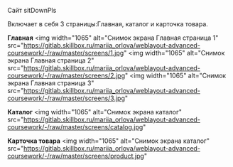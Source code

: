 Сайт sitDownPls 

Включает в себя 3 страницы:Главная, каталог и карточка товара.

<b>Главная</b>
<img width="1065" alt="Снимок экрана Главная страница 1" src="https://gitlab.skillbox.ru/mariia_orlova/weblayout-advanced-coursework/-/raw/master/screens/1.jpg"
<img width="1065" alt="Снимок экрана Главная страница 2" src="https://gitlab.skillbox.ru/mariia_orlova/weblayout-advanced-coursework/-/raw/master/screens/2.jpg"
<img width="1065" alt="Снимок экрана Главная страница 3" src="https://gitlab.skillbox.ru/mariia_orlova/weblayout-advanced-coursework/-/raw/master/screens/3.jpg"

<b>Каталог</b>
<img width="1065" alt="Снимок экрана каталог" src="https://gitlab.skillbox.ru/mariia_orlova/weblayout-advanced-coursework/-/raw/master/screens/catalog.jpg"

<b>Карточка товара</b>
<img width="1065" alt="Снимок экрана каталог" src="https://gitlab.skillbox.ru/mariia_orlova/weblayout-advanced-coursework/-/raw/master/screens/product.jpg"
